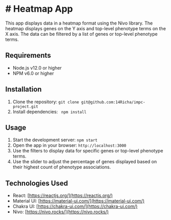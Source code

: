 # # Heatmap App

This app displays data in a heatmap format using the Nivo library. The heatmap displays genes on the Y axis and top-level phenotype terms on the X axis. The data can be filtered by a list of genes or top-level phenotype terms.


## Requirements

-   Node.js v12.0 or higher
-   NPM v6.0 or higher

##  Installation

1.  Clone the repository:  `git clone git@github.com:14Richa/impc-project.git`
2.  Install dependencies:  ` npm install`

## Usage

1.  Start the development server:  `npm start`
2.  Open the app in your browser:  `http://localhost:3000`
3.  Use the filters to display data for specific genes or top-level phenotype terms.
4.  Use the slider to adjust the percentage of genes displayed based on their  highest count  of phenotype associations.

## Technologies Used

-   React:  [https://reactjs.org/](https://reactjs.org/)
-   Material UI:  [https://material-ui.com/](https://material-ui.com/)
-   Chakra UI:  [https://chakra-ui.com/](https://chakra-ui.com/)
-   Nivo:  [https://nivo.rocks/](https://nivo.rocks/)
